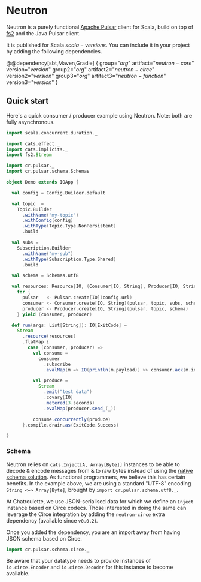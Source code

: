 # Neutron

Neutron is a purely functional [Apache Pulsar](https://pulsar.apache.org/) client for Scala, build on top of [fs2](https://fs2.io) and the Java Pulsar client.

It is published for Scala $scala-versions$. You can include it in your project by adding the following dependencies.

@@dependency[sbt,Maven,Gradle] {
  group="$org$" artifact="$neutron-core$" version="$version$"
  group2="$org$" artifact2="$neutron-circe$" version2="$version$"
  group3="$org$" artifact3="$neutron-function$" version3="$version$"
}

## Quick start

Here's a quick consumer / producer example using Neutron. Note: both are fully asynchronous.

```scala mdoc:compile-only
import scala.concurrent.duration._

import cats.effect._
import cats.implicits._
import fs2.Stream

import cr.pulsar._
import cr.pulsar.schema.Schemas

object Demo extends IOApp {

  val config = Config.Builder.default

  val topic  =
    Topic.Builder
      .withName("my-topic")
      .withConfig(config)
      .withType(Topic.Type.NonPersistent)
      .build

  val subs =
    Subscription.Builder
      .withName("my-sub")
      .withType(Subscription.Type.Shared)
      .build

  val schema = Schemas.utf8

  val resources: Resource[IO, (Consumer[IO, String], Producer[IO, String])] =
    for {
      pulsar   <- Pulsar.create[IO](config.url)
      consumer <- Consumer.create[IO, String](pulsar, topic, subs, schema)
      producer <- Producer.create[IO, String](pulsar, topic, schema)
    } yield (consumer, producer)

  def run(args: List[String]): IO[ExitCode] =
    Stream
      .resource(resources)
      .flatMap {
        case (consumer, producer) =>
          val consume =
            consumer
              .subscribe
              .evalMap(m => IO(println(m.payload)) >> consumer.ack(m.id))

          val produce =
            Stream
              .emit("test data")
              .covary[IO]
              .metered(3.seconds)
              .evalMap(producer.send_(_))

          consume.concurrently(produce)
      }.compile.drain.as(ExitCode.Success)

}
```

### Schema

Neutron relies on `cats.Inject[A, Array[Byte]]` instances to be able to decode & encode messages from & to raw bytes instead of using the [native schema solution](https://pulsar.apache.org/docs/en/schema-get-started/). As functional programmers, we believe this has certain benefits. In the example above, we are using a standard "UTF-8" encoding `String <=> Array[Byte]`, brought by `import cr.pulsar.schema.utf8._`.

At Chatroulette, we use JSON-serialised data for which we define an `Inject` instance based on Circe codecs. Those interested in doing the same can leverage the Circe integration by adding the `neutron-circe` extra dependency (available since `v0.0.2`).

Once you added the dependency, you are an import away from having JSON schema based on Circe.

```scala
import cr.pulsar.schema.circe._
```

Be aware that your datatype needs to provide instances of `io.circe.Encoder` and `io.circe.Decoder` for this instance to become available.
